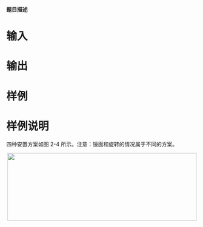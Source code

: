 
<p class="MsoNormal"><strong>题目描述</strong></p>

# 输入



# 输出



# 样例



# 样例说明


<p>四种安置方案如图 2-4 所示。注意：镜面和旋转的情况属于不同的方案。</p>
<p align="center"><img height="179" width="499" alt="" src="../../mw/images/b/b3/Empire2.jpg"/></p>
<p> </p>
